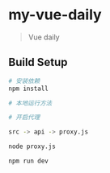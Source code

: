 # my-vue-daily

> Vue daily

## Build Setup

``` bash
# 安装依赖
npm install

# 本地运行方法

# 开启代理

src -> api -> proxy.js

node proxy.js

npm run dev

```

